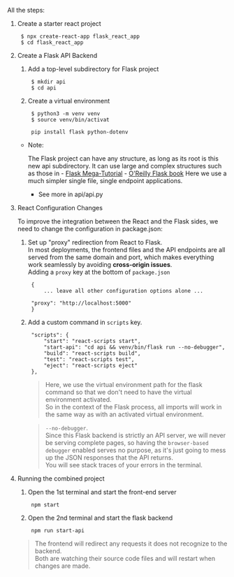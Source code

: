 All the steps:
1. Create a starter react project
        
        $ npx create-react-app flask_react_app
        $ cd flask_react_app

2. Create a Flask API Backend
    1. Add a top-level subdirectory for Flask project
            
            $ mkdir api
            $ cd api

    2. Create a virtual environment

            $ python3 -m venv venv
            $ source venv/bin/activat

            pip install flask python-dotenv

    - Note: 

        The Flask project can have any structure, as long as its root is this new api subdirectory. It can use large and complex structures such as those in 
            - [Flask Mega-Tutorial](https://blog.miguelgrinberg.com/post/the-flask-mega-tutorial-part-i-hello-world)
            - [O'Reilly Flask book](https://www.amazon.com/Flask-Web-Development-Developing-Applications/dp/1491991739)
        Here we use a much simpler single file, single endpoint applications.
        
        - See more in api/api.py
    
3. React Configuration Changes
    
    To improve the integration between the React and the Flask sides, we need to change the configuration in package.json:
    1. Set up "proxy" redirection from React to Flask. \
    In most deployments, the frontend files and the API endpoints are all served from the same domain and port, which makes everything work seamlessly by avoiding __cross-origin issues__.\
    Adding a `proxy` key at the bottom of `package.json`

            {
                ... leave all other configuration options alone ...

            "proxy": "http://localhost:5000"
            }

    2. Add a custom command in `scripts` key.

            "scripts": {
                "start": "react-scripts start",
                "start-api": "cd api && venv/bin/flask run --no-debugger",
                "build": "react-scripts build",
                "test": "react-scripts test",
                "eject": "react-scripts eject"
            },

        > Here, we use the virtual environment path for the flask command so that we don't need to have the virtual environment activated. \
        So in the context of the Flask process, all imports will work in the same way as with an activated virtual environment.
        
        > `--no-debugger`. \
        Since this Flask backend is strictly an API server, we will never be serving complete pages, so having the `browser-based debugger` enabled serves no purpose, as it's just going to mess up the JSON responses that the API returns.\
        You will see stack traces of your errors in the terminal.

4. Running the combined project
    1. Open the 1st terminal and start the front-end server

            npm start

    2. Open the 2nd terminal and start the flask backend

            npm run start-api

    > The frontend will redirect any requests it does not recognize to the backend. \
    Both are watching their source code files and will restart when changes are made.